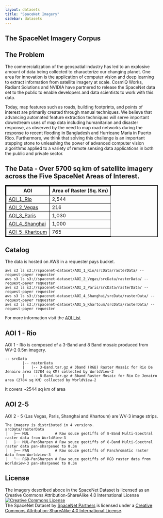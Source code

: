 ```yaml
---
layout: datasets
title: "SpaceNet Imagery"
sidebar: datasets
---
```



## The SpaceNet Imagery Corpus


## The Problem
The commercialization of the geospatial industry has led to an explosive amount of data being collected to characterize our changing planet. One area for innovation is the application of computer vision and deep learning to extract information from satellite imagery at scale. CosmiQ Works, Radiant Solutions and NVIDIA have partnered to release the SpaceNet data set to the public to enable developers and data scientists to work with this data.

Today, map features such as roads, building footprints, and points of interest are primarily created through manual techniques. We believe that advancing automated feature extraction techniques will serve important downstream uses of map data including humanitarian and disaster response, as observed by the need to map road networks during the response to recent flooding in Bangladesh and Hurricane Maria in Puerto Rico. Furthermore, we think that solving this challenge is an important stepping stone to unleashing the power of advanced computer vision algorithms applied to a variety of remote sensing data applications in both the public and private sector.




## The Data - Over 5700 sq km of satellite imagery across the Five SpaceNet Areas of Interest.



<style> table{
    border-collapse: collapse;
    border-spacing: 0;
    border:2px solid #000000;
}

th{
    border:2px solid #000000;
}

td{
    border:1px solid #000000;
}
</style>



|  AOI            | Area of Raster (Sq. Km) |
|----------------|-------------------------|
| [AOI_1_Rio](/AOI_Lists/AOI_1_Rio.html)      | 2,544                   |  
| [AOI_2_Vegas](/AOI_Lists/AOI_2_Vegas.html)     | 216                     |
| [AOI_3_Paris](/AOI_Lists/AOI_3_Paris.html)    | 1,030                   |
| [AOI_4_Shanghai](/AOI_Lists/AOI_4_Shanghai.html) | 1,000                   |
| [AOI_5_Khartoum](/AOI_Lists/AOI_5_Khartoum.html) | 765                     |


## Catalog
The data is hosted on AWS in a requester pays bucket.
```commandline
aws s3 ls s3://spacenet-dataset/AOI_1_Rio/srcData/rasterData/ --request-payer requester
aws s3 ls s3://spacenet-dataset/AOI_2_Vegas/srcData/rasterData/ --request-payer requester
aws s3 ls s3://spacenet-dataset/AOI_3_Paris/srcData/rasterData/ --request-payer requester
aws s3 ls s3://spacenet-dataset/AOI_4_Shanghai/srcData/rasterData/ --request-payer requester
aws s3 ls s3://spacenet-dataset/AOI_5_Khartoum/srcData/rasterData/ --request-payer requester
```
For more information visit the [AOI List]('/AOI_Lists/AOI_HomePage.html')

## AOI 1 - Rio
AOI 1 - Rio is composed of a 3-Band and 8 Band mosaic produced from WV-2 0.5m imagery.
```
-- srcData
        |-- rasterData
        |   |-- 3-Band.tar.gz # 3band (RGB) Raster Mosaic for Rio De Jenairo area (2784 sq KM) collected by WorldView-2
        |    -- 8-Band.tar.gz # 8band Raster Mosaic for Rio De Jenairo area (2784 sq KM) collected by WorldView-2
```

It covers ~2544 sq km of area

## AOI 2-5
AOI 2 - 5 (Las Vegas, Paris, Shanghai and Khartoum) are WV-3 image strips.

```
The imagery is distributed in 4 versions.
srcData/rasterData
│   ├── MUL            # Raw souce geotiffs of 8-Band Multi-Spectral raster data from WorldView-3
│   ├── MUL-PanSharpen # Raw souce geotiffs of 8-Band Multi-Spectral raster data pan-sharpened to 0.3m
│   ├── PAN            # Raw souce geotiffs of Panchromatic raster data from Worldview-3
│   └── RGB-PanSharpen # Raw souce geotiffs of RGB raster data from Worldview-3 pan-sharpened to 0.3m
```
## License
The imagery described aboce in the SpaceNet Dataset is licensed as an Creative Commons Attribution-ShareAlike 4.0 International License
<a rel="license" href="http://creativecommons.org/licenses/by-sa/4.0/"><img alt="Creative Commons License" style="border-width:0" src="https://i.creativecommons.org/l/by-sa/4.0/88x31.png" /></a><br /><span xmlns:dct="http://purl.org/dc/terms/" href="http://purl.org/dc/dcmitype/Dataset" property="dct:title" rel="dct:type">The SpaceNet Dataset</span> by <a xmlns:cc="http://creativecommons.org/ns#" href="https://spacenetchallenge.github.io/" property="cc:attributionName" rel="cc:attributionURL">SpaceNet Partners</a> is licensed under a <a rel="license" href="http://creativecommons.org/licenses/by-sa/4.0/">Creative Commons Attribution-ShareAlike 4.0 International License</a>.
